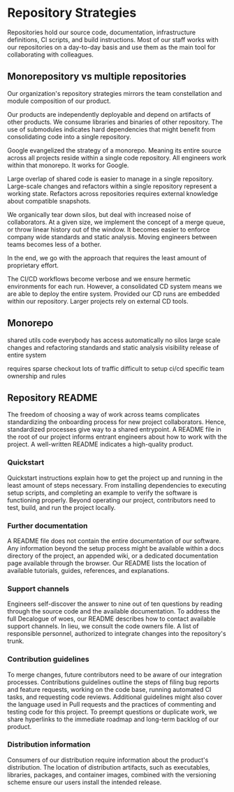 # Repository Strategies

Repositories hold our source code, documentation, infrastructure definitions, CI scripts, and build instructions. Most of our staff works with our repositories on a day-to-day basis and use them as the main tool for collaborating with colleagues.

## Monorepository vs multiple repositories

Our organization's repository strategies mirrors the team constellation and module composition of our product.

Our products are independently deployable and depend on artifacts of other products. We consume libraries and binaries of other repository. The use of submodules indicates hard dependencies that might benefit from consolidating code into a single repository.

Google evangelized the strategy of a monorepo. Meaning its entire source across all projects reside within a single code repository. All engineers work within that monorepo. It works for Google.

Large overlap of shared code is easier to manage in a single repository. Large-scale changes and refactors within a single repository represent a working state. Refactors across repositories requires external knowledge about compatible snapshots.

We organically tear down silos, but deal with increased noise of collaborators. At a given size, we implement the concept of a merge queue, or throw linear history out of the window. It becomes easier to enforce company wide standards and static analysis. Moving engineers between teams becomes less of a bother.

In the end, we go with the approach that requires the least amount of proprietary effort.

The CI/CD workflows become verbose and we ensure hermetic environments for each run. However, a consolidated CD system means we are able to deploy the entire system. Provided our CD runs are embedded within our repository. Larger projects rely on external CD tools.

## Monorepo

shared utils code
everybody has access automatically
no silos
large scale changes and refactoring
standards and static analysis
visibility
release of entire system

requires sparse checkout
lots of traffic
difficult to setup ci/cd
specific team ownership and rules

## Repository README

The freedom of choosing a way of work across teams complicates standardizing the onboarding process for new project collaborators. Hence, standardized processes give way to a shared entrypoint. A README file in the root of our project informs entrant engineers about how to work with the project. A well-written README indicates a high-quality product.

### Quickstart

Quickstart instructions explain how to get the project up and running in the least amount of steps necessary. From installing dependencies to executing setup scripts, and completing an example to verify the software is functioning properly. Beyond operating our project, contributors need to test, build, and run the project locally.

### Further documentation

A README file does not contain the entire documentation of our software. Any information beyond the setup process might be available within a docs directory of the project, an appended wiki, or a dedicated documentation page available through the browser. Our README lists the location of available tutorials, guides, references, and explanations.

### Support channels

Engineers self-discover the answer to nine out of ten questions by reading through the source code and the available documentation. To address the full Decalogue of woes, our README describes how to contact available support channels. In lieu, we consult the code owners file. A list of responsible personnel, authorized to integrate changes into the repository's trunk.

### Contribution guidelines

To merge changes, future contributors need to be aware of our integration processes. Contributions guidelines outline the steps of filing bug reports and feature requests, working on the code base, running automated CI tasks, and requesting code reviews. Additional guidelines might also cover the language used in Pull requests and the practices of commenting and testing code for this project. To preempt questions or duplicate work, we share hyperlinks to the immediate roadmap and long-term backlog of our product.

### Distribution information

Consumers of our distribution require information about the product's distribution. The location of distribution artifacts, such as executables, libraries, packages, and container images, combined with the versioning scheme ensure our users install the intended release.
